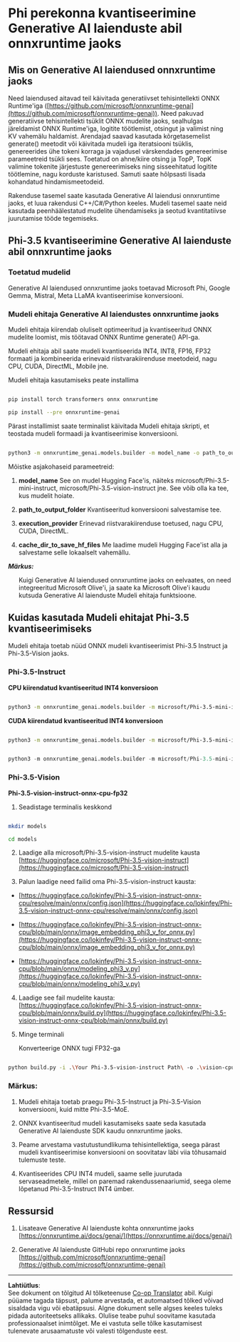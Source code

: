 <!--
CO_OP_TRANSLATOR_METADATA:
{
  "original_hash": "3bb9f5c926673593287eddc3741226cb",
  "translation_date": "2025-10-11T12:27:11+00:00",
  "source_file": "md/01.Introduction/04/UsingORTGenAIQuantifyingPhi.md",
  "language_code": "et"
}
-->
# **Phi perekonna kvantiseerimine Generative AI laienduste abil onnxruntime jaoks**

## **Mis on Generative AI laiendused onnxruntime jaoks**

Need laiendused aitavad teil käivitada generatiivset tehisintellekti ONNX Runtime'iga ([https://github.com/microsoft/onnxruntime-genai](https://github.com/microsoft/onnxruntime-genai)). Need pakuvad generatiivse tehisintellekti tsüklit ONNX mudelite jaoks, sealhulgas järeldamist ONNX Runtime'iga, logitite töötlemist, otsingut ja valimist ning KV vahemälu haldamist. Arendajad saavad kasutada kõrgetasemelist generate() meetodit või käivitada mudeli iga iteratsiooni tsüklis, genereerides ühe tokeni korraga ja vajadusel värskendades genereerimise parameetreid tsükli sees. Toetatud on ahne/kiire otsing ja TopP, TopK valimine tokenite järjestuste genereerimiseks ning sisseehitatud logitite töötlemine, nagu korduste karistused. Samuti saate hõlpsasti lisada kohandatud hindamismeetodeid.

Rakenduse tasemel saate kasutada Generative AI laiendusi onnxruntime jaoks, et luua rakendusi C++/C#/Python keeles. Mudeli tasemel saate neid kasutada peenhäälestatud mudelite ühendamiseks ja seotud kvantitatiivse juurutamise tööde tegemiseks.

## **Phi-3.5 kvantiseerimine Generative AI laienduste abil onnxruntime jaoks**

### **Toetatud mudelid**

Generative AI laiendused onnxruntime jaoks toetavad Microsoft Phi, Google Gemma, Mistral, Meta LLaMA kvantiseerimise konversiooni.

### **Mudeli ehitaja Generative AI laiendustes onnxruntime jaoks**

Mudeli ehitaja kiirendab oluliselt optimeeritud ja kvantiseeritud ONNX mudelite loomist, mis töötavad ONNX Runtime generate() API-ga.

Mudeli ehitaja abil saate mudeli kvantiseerida INT4, INT8, FP16, FP32 formaati ja kombineerida erinevaid riistvarakiirenduse meetodeid, nagu CPU, CUDA, DirectML, Mobile jne.

Mudeli ehitaja kasutamiseks peate installima

```bash

pip install torch transformers onnx onnxruntime

pip install --pre onnxruntime-genai

```
  
Pärast installimist saate terminalist käivitada Mudeli ehitaja skripti, et teostada mudeli formaadi ja kvantiseerimise konversiooni.

```bash

python3 -m onnxruntime_genai.models.builder -m model_name -o path_to_output_folder -p precision -e execution_provider -c cache_dir_to_save_hf_files

```
  
Mõistke asjakohaseid parameetreid:

1. **model_name** See on mudel Hugging Face'is, näiteks microsoft/Phi-3.5-mini-instruct, microsoft/Phi-3.5-vision-instruct jne. See võib olla ka tee, kus mudelit hoiate.

2. **path_to_output_folder** Kvantiseeritud konversiooni salvestamise tee.

3. **execution_provider** Erinevad riistvarakiirenduse toetused, nagu CPU, CUDA, DirectML.

4. **cache_dir_to_save_hf_files** Me laadime mudeli Hugging Face'ist alla ja salvestame selle lokaalselt vahemällu.

***Märkus:*** <ul>Kuigi Generative AI laiendused onnxruntime jaoks on eelvaates, on need integreeritud Microsoft Olive'i, ja saate ka Microsoft Olive'i kaudu kutsuda Generative AI laienduste Mudeli ehitaja funktsioone.</ul>

## **Kuidas kasutada Mudeli ehitajat Phi-3.5 kvantiseerimiseks**

Mudeli ehitaja toetab nüüd ONNX mudeli kvantiseerimist Phi-3.5 Instruct ja Phi-3.5-Vision jaoks.

### **Phi-3.5-Instruct**

**CPU kiirendatud kvantiseeritud INT4 konversioon**

```bash

python3 -m onnxruntime_genai.models.builder -m microsoft/Phi-3.5-mini-instruct  -o ./onnx-cpu -p int4 -e cpu -c ./Phi-3.5-mini-instruct

```
  
**CUDA kiirendatud kvantiseeritud INT4 konversioon**

```bash

python3 -m onnxruntime_genai.models.builder -m microsoft/Phi-3.5-mini-instruct  -o ./onnx-cpu -p int4 -e cuda -c ./Phi-3.5-mini-instruct

```
  

```python

python3 -m onnxruntime_genai.models.builder -m microsoft/Phi-3.5-mini-instruct  -o ./onnx-cpu -p int4 -e cuda -c ./Phi-3.5-mini-instruct

```
  

### **Phi-3.5-Vision**

**Phi-3.5-vision-instruct-onnx-cpu-fp32**

1. Seadistage terminalis keskkond

```bash

mkdir models

cd models 

```
  
2. Laadige alla microsoft/Phi-3.5-vision-instruct mudelite kausta  
[https://huggingface.co/microsoft/Phi-3.5-vision-instruct](https://huggingface.co/microsoft/Phi-3.5-vision-instruct)

3. Palun laadige need failid oma Phi-3.5-vision-instruct kausta:

- [https://huggingface.co/lokinfey/Phi-3.5-vision-instruct-onnx-cpu/resolve/main/onnx/config.json](https://huggingface.co/lokinfey/Phi-3.5-vision-instruct-onnx-cpu/resolve/main/onnx/config.json)

- [https://huggingface.co/lokinfey/Phi-3.5-vision-instruct-onnx-cpu/blob/main/onnx/image_embedding_phi3_v_for_onnx.py](https://huggingface.co/lokinfey/Phi-3.5-vision-instruct-onnx-cpu/blob/main/onnx/image_embedding_phi3_v_for_onnx.py)

- [https://huggingface.co/lokinfey/Phi-3.5-vision-instruct-onnx-cpu/blob/main/onnx/modeling_phi3_v.py](https://huggingface.co/lokinfey/Phi-3.5-vision-instruct-onnx-cpu/blob/main/onnx/modeling_phi3_v.py)

4. Laadige see fail mudelite kausta:  
[https://huggingface.co/lokinfey/Phi-3.5-vision-instruct-onnx-cpu/blob/main/onnx/build.py](https://huggingface.co/lokinfey/Phi-3.5-vision-instruct-onnx-cpu/blob/main/onnx/build.py)

5. Minge terminali

    Konverteerige ONNX tugi FP32-ga

```bash

python build.py -i .\Your Phi-3.5-vision-instruct Path\ -o .\vision-cpu-fp32 -p f32 -e cpu

```
  

### **Märkus:**

1. Mudeli ehitaja toetab praegu Phi-3.5-Instruct ja Phi-3.5-Vision konversiooni, kuid mitte Phi-3.5-MoE.

2. ONNX kvantiseeritud mudeli kasutamiseks saate seda kasutada Generative AI laienduste SDK kaudu onnxruntime jaoks.

3. Peame arvestama vastutustundlikuma tehisintellektiga, seega pärast mudeli kvantiseerimise konversiooni on soovitatav läbi viia tõhusamaid tulemuste teste.

4. Kvantiseerides CPU INT4 mudeli, saame selle juurutada servaseadmetele, millel on paremad rakendussenaariumid, seega oleme lõpetanud Phi-3.5-Instruct INT4 ümber.

## **Ressursid**

1. Lisateave Generative AI laienduste kohta onnxruntime jaoks [https://onnxruntime.ai/docs/genai/](https://onnxruntime.ai/docs/genai/)

2. Generative AI laienduste GitHubi repo onnxruntime jaoks [https://github.com/microsoft/onnxruntime-genai](https://github.com/microsoft/onnxruntime-genai)

---

**Lahtiütlus**:  
See dokument on tõlgitud AI tõlketeenuse [Co-op Translator](https://github.com/Azure/co-op-translator) abil. Kuigi püüame tagada täpsust, palume arvestada, et automaatsed tõlked võivad sisaldada vigu või ebatäpsusi. Algne dokument selle algses keeles tuleks pidada autoriteetseks allikaks. Olulise teabe puhul soovitame kasutada professionaalset inimtõlget. Me ei vastuta selle tõlke kasutamisest tulenevate arusaamatuste või valesti tõlgenduste eest.